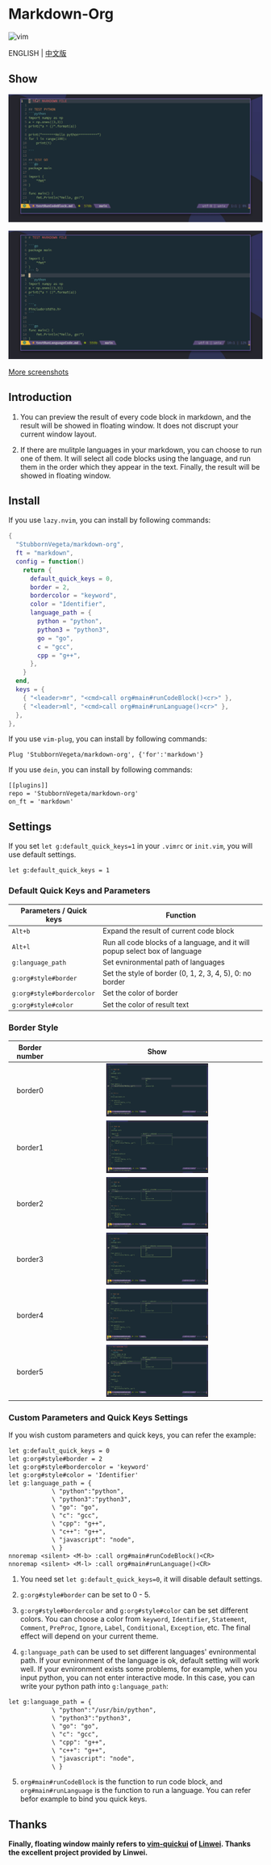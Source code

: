 # Markdown-Org

![vim](https://img.shields.io/badge/vim-neovim-red)

ENGLISH  |  [中文版](./README_cn.md)

## Show

![codeblock](./screenshot/markdown-org-codeblock.gif)

![language](./screenshot/markdown-org-language.gif)

[More screenshots](./screenshot)
## Introduction

1. You can preview the result of every code block in markdown, and the result will be showed in floating window. It does not discrupt your current window layout.

2. If there are mulitple languages in your markdown, you can choose to run one of them. It will select all code blocks using the language, and run them in the order which they appear in the text. Finally, the result will be showed in floating window.

## Install

If you use `lazy.nvim`, you can install by following commands:
```lua
{
  "StubbornVegeta/markdown-org",
  ft = "markdown",
  config = function()
    return {
      default_quick_keys = 0,
      border = 2,
      bordercolor = "keyword",
      color = "Identifier",
      language_path = {
        python = "python",
        python3 = "python3",
        go = "go",
        c = "gcc",
        cpp = "g++",
      },
    }
  end,
  keys = {
    { "<leader>mr", "<cmd>call org#main#runCodeBlock()<cr>" },
    { "<leader>ml", "<cmd>call org#main#runLanguage()<cr>" },
  },
},
```
If you use `vim-plug`, you can install by following commands:
```vim
Plug 'StubbornVegeta/markdown-org', {'for':'markdown'}
```

If you use `dein`, you can install by following commands:
```vim
[[plugins]]
repo = 'StubbornVegeta/markdown-org'
on_ft = 'markdown'
```

## Settings

If you set `let g:default_quick_keys=1` in your `.vimrc` or `init.vim`, you will use default settings.
```vim
let g:default_quick_keys = 1
```

### Default Quick Keys and Parameters
| Parameters / Quick keys   | Function                                                                    |
|---------------------------|-----------------------------------------------------------------------------|
| `Alt+b`                   | Expand the result of current code block                                     |
| `Alt+l`                   | Run all code blocks of a language, and it will popup select box of language |
| `g:language_path`         | Set evnironmental path of languages                                         |
| `g:org#style#border`      | Set the style of border (0, 1, 2, 3, 4, 5), 0: no border                    |
| `g:org#style#bordercolor` | Set the color of border                                                     |
| `g:org#style#color`       | Set the color of result text                                                |
### Border Style

| Border number |                                     Show                                     |
|:-------------:|:----------------------------------------------------------------------------:|
|    border0    | <img src="./screenshot/border0.png" alt="border0" height="50%" width="50%" /> |
|    border1    | <img src="./screenshot/border1.png" alt="border1" height="50%" width="50%" /> |
|    border2    | <img src="./screenshot/border2.png" alt="border2" height="50%" width="50%" /> |
|    border3    | <img src="./screenshot/border3.png" alt="border3" height="50%" width="50%" /> |
|    border4    | <img src="./screenshot/border4.png" alt="border4" height="50%" width="50%" /> |
|    border5    | <img src="./screenshot/border5.png" alt="border5" height="50%" width="50%" /> |

### Custom Parameters and Quick Keys Settings
If you wish custom parameters and quick keys, you can refer the example:

```vim
let g:default_quick_keys = 0
let g:org#style#border = 2
let g:org#style#bordercolor = 'keyword'
let g:org#style#color = 'Identifier'
let g:language_path = {
            \ "python":"python",
            \ "python3":"python3",
            \ "go": "go",
            \ "c": "gcc",
            \ "cpp": "g++",
            \ "c++": "g++",
            \ "javascript": "node",
            \ }
nnoremap <silent> <M-b> :call org#main#runCodeBlock()<CR>
nnoremap <silent> <M-l> :call org#main#runLanguage()<CR>
```

1. You need set `let g:default_quick_keys=0`, it will disable default settings.

2. `g:org#style#border` can be set to 0 - 5.

3. `g:org#style#bordercolor` and `g:org#style#color` can be set different colors. You can choose a color from `keyword`, `Identifier`, `Statement`, `Comment`, `PreProc`, `Ignore`, `Label`, `Conditional`, `Exception`, etc. The final effect will depend on your current theme.

4. `g:language_path` can be used to set different languages' evnironmental path. If your evnironment of the language is ok, default setting will work well. If your evnironment exists some problems, for example, when you input python, you can not enter interactive mode. In this case, you can write your python path into `g:language_path`:

```vim
let g:language_path = {
            \ "python":"/usr/bin/python",
            \ "python3":"python3",
            \ "go": "go",
            \ "c": "gcc",
            \ "cpp": "g++",
            \ "c++": "g++",
            \ "javascript": "node",
            \ }
```

5. `org#main#runCodeBlock` is the function to run code block, and `org#main#runLanguage` is the function to run a language. You can refer befor example to bind you quick keys.

## Thanks

**Finally, floating window mainly refers to [vim-quickui](https://github.com/skywind3000/vim-quickui) of [Linwei](https://github.com/skywind3000). Thanks the excellent project provided by Linwei.**

